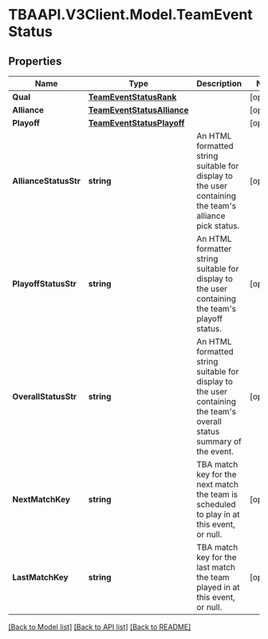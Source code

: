 
# TBAAPI.V3Client.Model.TeamEventStatus

## Properties

Name | Type | Description | Notes
------------ | ------------- | ------------- | -------------
**Qual** | [**TeamEventStatusRank**](TeamEventStatusRank.md) |  | [optional] 
**Alliance** | [**TeamEventStatusAlliance**](TeamEventStatusAlliance.md) |  | [optional] 
**Playoff** | [**TeamEventStatusPlayoff**](TeamEventStatusPlayoff.md) |  | [optional] 
**AllianceStatusStr** | **string** | An HTML formatted string suitable for display to the user containing the team&#39;s alliance pick status. | [optional] 
**PlayoffStatusStr** | **string** | An HTML formatter string suitable for display to the user containing the team&#39;s playoff status. | [optional] 
**OverallStatusStr** | **string** | An HTML formatted string suitable for display to the user containing the team&#39;s overall status summary of the event. | [optional] 
**NextMatchKey** | **string** | TBA match key for the next match the team is scheduled to play in at this event, or null. | [optional] 
**LastMatchKey** | **string** | TBA match key for the last match the team played in at this event, or null. | [optional] 

[[Back to Model list]](../README.md#documentation-for-models)
[[Back to API list]](../README.md#documentation-for-api-endpoints)
[[Back to README]](../README.md)

